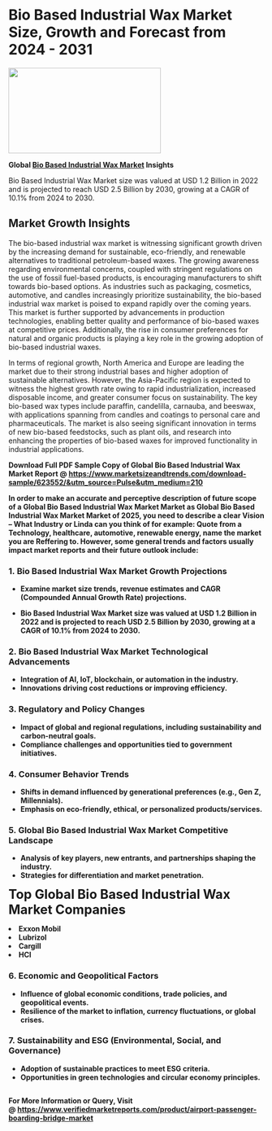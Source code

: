 <H1>Bio Based Industrial Wax Market Size, Growth and Forecast from 2024 - 2031</H1><img class="aligncenter size-medium wp-image-584254" src="https://thirdeyenews.in/wp-content/uploads/2024/09/Global-Market-Research-300x168.jpeg" alt="" width="300" height="168" /><p><strong>Global&nbsp;<a href="https://www.marketsizeandtrends.com/download-sample/623552/&amp;utm_source=Pulse&amp;utm_medium=210">Bio Based Industrial Wax Market</a> Insights</strong></p><p>Bio Based Industrial Wax Market size was valued at USD 1.2 Billion in 2022 and is projected to reach USD 2.5 Billion by 2030, growing at a CAGR of 10.1% from 2024 to 2030.</p><p><h2>Market Growth Insights</h2> <p>The bio-based industrial wax market is witnessing significant growth driven by the increasing demand for sustainable, eco-friendly, and renewable alternatives to traditional petroleum-based waxes. The growing awareness regarding environmental concerns, coupled with stringent regulations on the use of fossil fuel-based products, is encouraging manufacturers to shift towards bio-based options. As industries such as packaging, cosmetics, automotive, and candles increasingly prioritize sustainability, the bio-based industrial wax market is poised to expand rapidly over the coming years. This market is further supported by advancements in production technologies, enabling better quality and performance of bio-based waxes at competitive prices. Additionally, the rise in consumer preferences for natural and organic products is playing a key role in the growing adoption of bio-based industrial waxes.</p> <p><strong></strong></p> <p>In terms of regional growth, North America and Europe are leading the market due to their strong industrial bases and higher adoption of sustainable alternatives. However, the Asia-Pacific region is expected to witness the highest growth rate owing to rapid industrialization, increased disposable income, and greater consumer focus on sustainability. The key bio-based wax types include paraffin, candelilla, carnauba, and beeswax, with applications spanning from candles and coatings to personal care and pharmaceuticals. The market is also seeing significant innovation in terms of new bio-based feedstocks, such as plant oils, and research into enhancing the properties of bio-based waxes for improved functionality in industrial applications.</p> <p><strong></p><p><span class=""><strong>Download Full PDF Sample Copy of Global Bio Based Industrial Wax Market Report</strong> @ <a href="https://www.marketsizeandtrends.com/download-sample/623552/&amp;utm_source=Pulse&amp;utm_medium=210" target="_blank">https://www.marketsizeandtrends.com/download-sample/623552/&amp;utm_source=Pulse&amp;utm_medium=210</a></span></p><p>In order to make an accurate and perceptive description of future scope of a Global&nbsp;Bio Based Industrial Wax Market Market as Global&nbsp;Bio Based Industrial Wax Market Market of 2025, you need to describe a clear Vision &ndash; What Industry or Linda can you think of for example: Quote from a Technology, healthcare, automotive, renewable energy, name the market you are Reffering to. However, some general trends and factors usually impact market reports and their future outlook include:</p><h3>1.&nbsp;<strong>Bio Based Industrial Wax Market Growth Projections</strong></h3><ul><li>Examine market size trends, revenue estimates and CAGR (Compounded Annual Growth Rate) projections.</li><li><p>Bio Based Industrial Wax Market size was valued at USD 1.2 Billion in 2022 and is projected to reach USD 2.5 Billion by 2030, growing at a CAGR of 10.1% from 2024 to 2030.</p></li></ul><h3>2.&nbsp;<strong>Bio Based Industrial Wax Market Technological Advancements</strong></h3><ul><li>Integration of AI, IoT, blockchain, or automation in the industry.</li><li>Innovations driving cost reductions or improving efficiency.</li></ul><h3>3.&nbsp;<strong>Regulatory and Policy Changes</strong></h3><ul><li>Impact of global and regional regulations, including sustainability and carbon-neutral goals.</li><li>Compliance challenges and opportunities tied to government initiatives.</li></ul><h3>4.&nbsp;<strong>Consumer Behavior Trends</strong></h3><ul><li>Shifts in demand influenced by generational preferences (e.g., Gen Z, Millennials).</li><li>Emphasis on eco-friendly, ethical, or personalized products/services.</li></ul><h3>5.&nbsp;<strong>Global Bio Based Industrial Wax Market Competitive Landscape</strong></h3><ul><li>Analysis of key players, new entrants, and partnerships shaping the industry.</li><li>Strategies for differentiation and market penetration.</li></ul><p data-pm-slice="1 1 []"><span style="color: inherit; font-family: inherit; font-size: 25px;">Top Global Bio Based Industrial Wax Market Companies</span></p><div class="" data-test-id=""><p><li>Exxon Mobil</li><li> Lubrizol</li><li> Cargill</li><li> HCI</li></p></div><h3>6.&nbsp;<strong>Economic and Geopolitical Factors</strong></h3><ul><li>Influence of global economic conditions, trade policies, and geopolitical events.</li><li>Resilience of the market to inflation, currency fluctuations, or global crises.</li></ul><h3>7.&nbsp;<strong>Sustainability and ESG (Environmental, Social, and Governance)</strong></h3><ul><li>Adoption of sustainable practices to meet ESG criteria.</li><li>Opportunities in green technologies and circular economy principles.</li></ul><h2><strong style="font-size: 14px;">For More Information or Query, Visit @&nbsp;</strong><a style="background-color: #ffffff; font-size: 14px;" href="https://www.marketsizeandtrends.com/report/bio-based-industrial-wax-market/" target="_blank">https://www.verifiedmarketreports.com/product/airport-passenger-boarding-bridge-market</a></h2>
